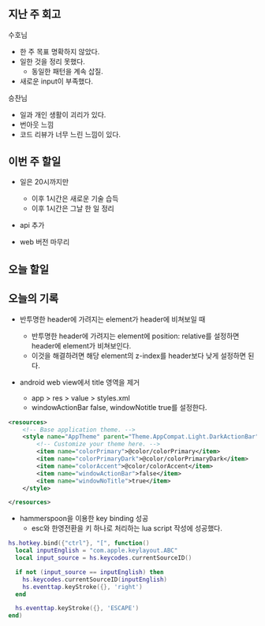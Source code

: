 #

## 지난 주 회고

수호님

- 한 주 목표 명확하지 않았다.
- 일한 것을 정리 못했다.
  - 동일한 패턴을 계속 삽질.
- 새로운 input이 부족했다.

승찬님

- 일과 개인 생활이 괴리가 있다.
- 번아웃 느낌
- 코드 리뷰가 너무 느린 느낌이 있다.

## 이번 주 할일

- 일은 20시까지만
  - 이후 1시간은 새로운 기술 습득
  - 이후 1시간은 그날 한 일 정리

- api 추가
- web 버전 마무리

## 오늘 할일

## 오늘의 기록

- 반투명한 header에 가려지는 element가 header에 비쳐보일 때
  - 반투명한 header에 가려지는 element에 position: relative를 설정하면 header에 element가 비쳐보인다.
  - 이것을 해결하려면 해당 element의 z-index를 header보다 낮게 설정하면 된다.

- android web view에서 title 영역을 제거
  - app > res > value > styles.xml
  - windowActionBar false, windowNotitle true를 설정한다.

```xml
<resources>
    <!-- Base application theme. -->
    <style name="AppTheme" parent="Theme.AppCompat.Light.DarkActionBar">
        <!-- Customize your theme here. -->
        <item name="colorPrimary">@color/colorPrimary</item>
        <item name="colorPrimaryDark">@color/colorPrimaryDark</item>
        <item name="colorAccent">@color/colorAccent</item>
        <item name="windowActionBar">false</item>
        <item name="windowNoTitle">true</item>
    </style>

</resources>
```

- hammerspoon을 이용한 key binding 성공
  - esc와 한영전환을 키 하나로 처리하는 lua script 작성에 성공했다.

```lua
hs.hotkey.bind({"ctrl"}, "[", function()
  local inputEnglish = "com.apple.keylayout.ABC"
  local input_source = hs.keycodes.currentSourceID()

  if not (input_source == inputEnglish) then
    hs.keycodes.currentSourceID(inputEnglish)
    hs.eventtap.keyStroke({}, 'right')
  end

  hs.eventtap.keyStroke({}, 'ESCAPE')
end)
```